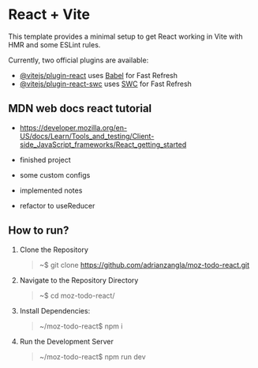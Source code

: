 # React + Vite

This template provides a minimal setup to get React working in Vite with HMR and some ESLint rules.

Currently, two official plugins are available:

-   [@vitejs/plugin-react](https://github.com/vitejs/vite-plugin-react/blob/main/packages/plugin-react/README.md) uses [Babel](https://babeljs.io/) for Fast Refresh
-   [@vitejs/plugin-react-swc](https://github.com/vitejs/vite-plugin-react-swc) uses [SWC](https://swc.rs/) for Fast Refresh

## MDN web docs react tutorial

-   https://developer.mozilla.org/en-US/docs/Learn/Tools_and_testing/Client-side_JavaScript_frameworks/React_getting_started

-   finished project

-   some custom configs

-   implemented notes

-   refactor to useReducer

## How to run?
1. Clone the Repository
   > ~$ git clone https://github.com/adrianzangla/moz-todo-react.git
2. Navigate to the Repository Directory
   > ~$ cd moz-todo-react/
3. Install Dependencies:
   > ~/moz-todo-react$ npm i
4. Run the Development Server
   > ~/moz-todo-react$ npm run dev
